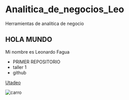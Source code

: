# Analitica_de_negocios_Leo
Herramientas de analitica de negocio
## **HOLA MUNDO**
Mi nombre es Leonardo Fagua
* PRIMER REPOSITORIO 
* taller 1
* github

 [Utadeo](https://www.utadeo.edu.co/es/micrositio/avata) 
 
![carro](https://www.elcarrocolombiano.com/clasicos-del-mundo/dodge-charger-captiv-diseno-clasico-por-fuera-y-tecnologico-por-dentro/)




 
  
